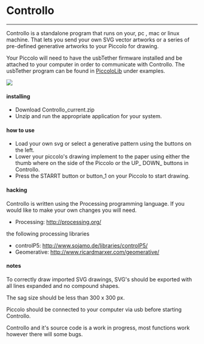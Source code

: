 # Controllo
----------------
Controllo is a standalone program that runs on your, pc , mac or linux machine. That lets you send your own SVG vector artworks or a series of pre-defined generative artworks to your Piccolo for drawing.


Your Piccolo will need to have the usbTether firmware installed and be attached to your computer in order to communicate with Controllo. The usbTether program can be found in [PiccoloLib](https://github.com/DiatomStudio/Piccolo/tree/master/PiccoloLib) under examples.
 
![](http://farm4.staticflickr.com/3682/11873676554_9e2fb8b5b3_o_d.png)
#### installing
- Download Controllo_current.zip
- Unzip and run the appropriate application for your system.

#### how to use
- Load your own svg or select a generative pattern using the buttons on the left. 
- Lower your piccolo's drawing implement to the paper using either the thumb where on the side of the Piccolo or the UP_ DOWN_ buttons in Controllo.
- Press the STARRT button or button_1 on your Piccolo to start drawing. 


#### hacking
Controllo is written using the Processing programming language. If you would like to make your own changes you will need.

- Processing: <http://processing.org/>

the following processing libraries

- controlP5: <http://www.sojamo.de/libraries/controlP5/>
- Geomerative: <http://www.ricardmarxer.com/geomerative/>

#### notes
To correctly draw imported SVG drawings, SVG's should be exported with all lines expanded and no compound shapes. 

The sag size should be less than 300 x 300 px. 

Piccolo should be connected to your computer via usb before starting Controllo. 

Controllo and it's source code is a work in progress, most functions work however there will some bugs.  